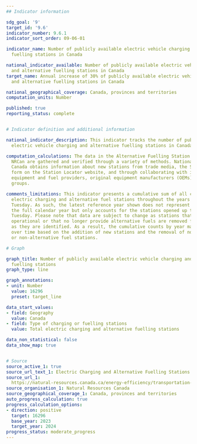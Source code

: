 ```yaml
---
## Indicator information

sdg_goal: '9'
target_id: '9.6'
indicator_number: 9.6.1
indicator_sort_order: 09-06-01

indicator_name: Number of publicly available electric vehicle charging and alternative
  fuelling stations in Canada

national_indicator_available: Number of publicly available electric vehicle charging
  and alternative fuelling stations in Canada
target_name: Annual increase of 30% of publicly available electric vehicle charging
  and alternative fuelling stations in Canada

national_geographical_coverage: Canada, provinces and territories
computation_units: Number

published: true
reporting_status: complete


# Indicator definition and additional information

national_indicator_description: This indicator tracks the number of publicly available
  electric vehicle charging and alternative fuelling stations in Canada.

computation_calculations: The data in the Alternative Fuelling Station Locator from
  NRCan are gathered and verified through a variety of methods. National Resources
  Canada obtains information about new stations from trade media, the Submit New Station
  form on the Station Locator website, and through collaborating with infrastructure
  equipment and fuel providers, original equipment manufacturers (OEMs), and industry
  groups.

comments_limitations: This indicator presents a cumulative sum of all currently available
  electric charging and alternative fuel stations throughout the years up to the latest
  Tuesday. As such, the latest reference year shown does not represent the data for
  the full calendar year but only accounts for the stations opened up to the last
  Tuesday. Please note that data are subject to change as stations that are no longer
  operational or that no longer provide alternative fuels are removed from the database
  as they are identified. As a result, the cumulative counts by year may fluctuate
  over time based on the addition of new stations and the removal of non-operational
  or non-alternative fuel stations.

# Graph

graph_title: Number of publicly available electric vehicle charging and alternative
  fuelling stations
graph_type: line

graph_annotations:
- unit: Number
  value: 16296
  preset: target_line

data_start_values:
- field: Geography
  value: Canada
- field: Type of charging or fuelling stations
  value: Total electric charging and alternative fuelling stations

data_non_statistical: false
data_show_map: true


# Source
source_active_1: true
source_url_text_1: Electric Charging and Alternative Fuelling Stations Locator
source_url_1: 
  https://natural-resources.canada.ca/energy-efficiency/transportation-alternative-fuels/electric-charging-alternative-fuelling-stationslocator-map/20487#/find/nearest
source_organisation_1: Natural Resources Canada
source_geographical_coverage_1: Canada, provinces and territories
auto_progress_calculation: true
progress_calculation_options:
- direction: positive
  target: 16296
  base_year: 2023
  target_year: 2024
progress_status: moderate_progress
---
```

